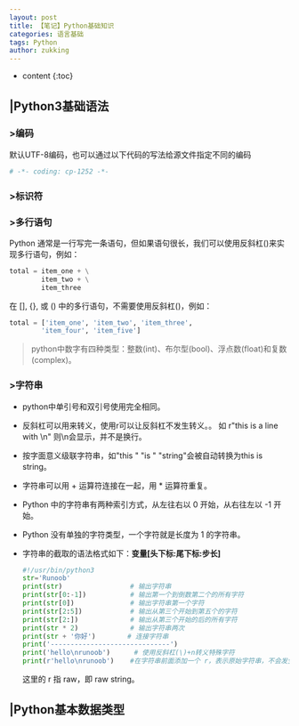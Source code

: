 ```yaml
---
layout: post
title: 【笔记】Python基础知识
categories: 语言基础
tags: Python
author: zukking
---
```


* content
{:toc}






## |Python3基础语法

### >编码

默认UTF-8编码，也可以通过以下代码的写法给源文件指定不同的编码

```python
# -*- coding: cp-1252 -*-
```

### >标识符

### >多行语句

Python 通常是一行写完一条语句，但如果语句很长，我们可以使用反斜杠(\)来实现多行语句，例如：

```python
total = item_one + \
        item_two + \
        item_three
```

在 [], {}, 或 () 中的多行语句，不需要使用反斜杠(\)，例如：

```python
total = ['item_one', 'item_two', 'item_three',
        'item_four', 'item_five']
```

> python中数字有四种类型：整数(int)、布尔型(bool)、浮点数(float)和复数(complex)。

### >字符串

- python中单引号和双引号使用完全相同。

- 反斜杠可以用来转义，使用r可以让反斜杠不发生转义。。 如 r"this is a line with \n" 则\n会显示，并不是换行。

- 按字面意义级联字符串，如"this " "is " "string"会被自动转换为this is string。

- 字符串可以用 + 运算符连接在一起，用 * 运算符重复。

- Python 中的字符串有两种索引方式，从左往右以 0 开始，从右往左以 -1 开始。

- Python 没有单独的字符类型，一个字符就是长度为 1 的字符串。

- 字符串的截取的语法格式如下：**变量[头下标:尾下标:步长]**

  ```python
  #!/usr/bin/python3   
  str='Runoob'   
  print(str)                 # 输出字符串
  print(str[0:-1])           # 输出第一个到倒数第二个的所有字符
  print(str[0])              # 输出字符串第一个字符
  print(str[2:5])            # 输出从第三个开始到第五个的字符
  print(str[2:])             # 输出从第三个开始的后的所有字符
  print(str * 2)             # 输出字符串两次
  print(str + '你好')        # 连接字符串   
  print('------------------------------')   
  print('hello\nrunoob')      # 使用反斜杠(\)+n转义特殊字符
  print(r'hello\nrunoob')    #在字符串前面添加一个 r，表示原始字符串，不会发生转义
  ```

  这里的 r 指 raw，即 raw string。



## |Python基本数据类型
